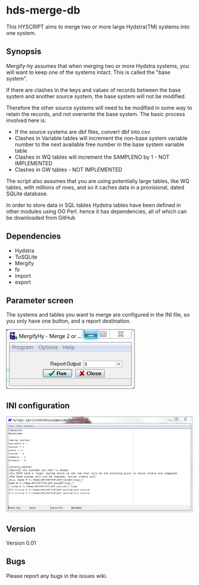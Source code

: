 hds-merge-db
============

This HYSCRIPT aims to merge two or more large Hydstra(TM) systems into one system.

## Synopsis

Mergify-hy assumes that when merging two or more Hydstra systems, you will want to keep one of the systems intact. This is called the "base system". 

If there are clashes in the keys and values of records between the base system and another source system, the base system will not be modified.

Therefore the other source systems will need to be modified in some way to retain the records, and not overwrite the base system. The basic process involved here is:

 * If the source systems are dbf files, convert dbf into csv
 * Clashes in Variable tables will increment the non-base system variable number to the next available free number in the base system variable table
 * Clashes in WQ tables will increment the SAMPLENO by 1 - NOT IMPLEMENTED
 * Clashes in GW tables - NOT IMPLEMENTED

The script also assumes that you are using potentially large tables, like WQ tables, with millions of rows, and so it caches data in a provisional, dated SQLite database.

In order to store data in SQL tables Hydstra tables have been defined in other modules using OO Perl. hence it has dependencies, all of which can be downloaded from GitHub

## Dependencies

* Hydstra
* ToSQLite
* Mergify
* fs
* import
* export

## Parameter screen

The systems and tables you want to merge are configured in the INI file, so you only have one button, and a report destination.

![Parameter screen](/images/psc.PNG)

## INI configuration

![INI file](/images/ini.png)

## Version

Version 0.01
  
## Bugs

Please report any bugs in the issues wiki.

